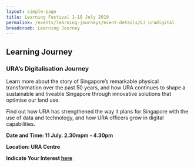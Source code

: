 ```yaml
---
layout: simple-page
title: Learning Festival 1-19 July 2019
permalink: /events/learning-journeys/event-details/LJ_uradigital
breadcrumb: Learning Journey
---
```


## Learning Journey
### URA’s Digitalisation Journey 

Learn more about the story of Singapore’s remarkable physical transformation over the past 50 years, and how URA continues to shape a sustainable and liveable Singapore through innovative solutions that optimise our land use.

Find out how URA has strengthened the way it plans for Singapore with the use of data and technology, and how URA officers grow in digital capabilities.

**Date and Time: 11 July. 2.30mpm - 4.30pm** 

**Location: URA Centre** 

**Indicate Your Interest [here](https://www.eventbrite.sg/e/uras-digitalisation-journey-tickets-61992700837)** 

